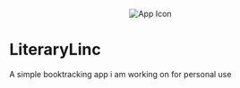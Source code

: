 <p align="center">
  <img src="https://github.com/Enoch02/LiteraryLinc/assets/24833806/20fad6e8-30b9-4bee-9092-649521d7854a" alt="App Icon"/>
</p>

# LiteraryLinc
A simple booktracking app i am working on for personal use
